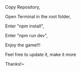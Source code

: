 Copy Repository,

Open Terminal in the root folder,

Enter "npm install",

Enter "npm run dev",

Enjoy the game!!!

Feel free to update it, make it more

Thanks!~
